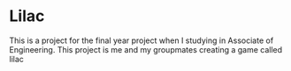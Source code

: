 # Lilac
This is a project for the final year project when I studying in Associate of Engineering. This project is me and my groupmates creating a game called lilac
